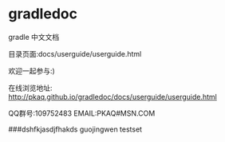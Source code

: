 gradledoc
=========

gradle 中文文档

目录页面:docs/userguide/userguide.html

欢迎一起参与:)



在线浏览地址:
http://pkaq.github.io/gradledoc/docs/userguide/userguide.html

QQ群号:109752483
EMAIL:PKAQ#MSN.COM

###dshfkjasdjfhakds
guojingwen
testset

